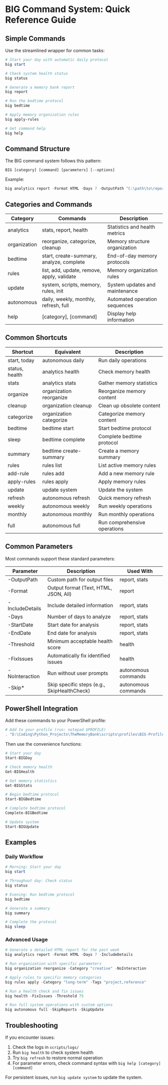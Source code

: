 # BIG Command System: Quick Reference Guide

## Simple Commands

Use the streamlined wrapper for common tasks:

```powershell
# Start your day with automatic daily protocol
big start

# Check system health status
big status

# Generate a memory bank report
big report

# Run the bedtime protocol
big bedtime

# Apply memory organization rules
big apply-rules

# Get command help
big help
```

## Command Structure

The BIG command system follows this pattern:

```
BIG [category] [command] [parameters] [--options]
```

Example:
```powershell
big analytics report -Format HTML -Days 7 -OutputPath "C:\path\to\report.html"
```

## Categories and Commands

| Category     | Commands                                   | Description                    |
| ------------ | ------------------------------------------ | ------------------------------ |
| analytics    | stats, report, health                      | Statistics and health metrics  |
| organization | reorganize, categorize, cleanup            | Memory structure organization  |
| bedtime      | start, create-summary, analyze, complete   | End-of-day memory protocols    |
| rules        | list, add, update, remove, apply, validate | Memory organization rules      |
| update       | system, scripts, memory, rules, init       | System updates and maintenance |
| autonomous   | daily, weekly, monthly, refresh, full      | Automated operation sequences  |
| help         | [category], [command]                      | Display help information       |

## Common Shortcuts

| Shortcut       | Equivalent              | Description                  |
| -------------- | ----------------------- | ---------------------------- |
| start, today   | autonomous daily        | Run daily operations         |
| status, health | analytics health        | Check memory health          |
| stats          | analytics stats         | Gather memory statistics     |
| organize       | organization reorganize | Reorganize memory content    |
| cleanup        | organization cleanup    | Clean up obsolete content    |
| categorize     | organization categorize | Categorize memory content    |
| bedtime        | bedtime start           | Start bedtime protocol       |
| sleep          | bedtime complete        | Complete bedtime protocol    |
| summary        | bedtime create-summary  | Create a memory summary      |
| rules          | rules list              | List active memory rules     |
| add-rule       | rules add               | Add a new memory rule        |
| apply-rules    | rules apply             | Apply memory rules           |
| update         | update system           | Update the system            |
| refresh        | autonomous refresh      | Quick memory refresh         |
| weekly         | autonomous weekly       | Run weekly operations        |
| monthly        | autonomous monthly      | Run monthly operations       |
| full           | autonomous full         | Run comprehensive operations |

## Common Parameters

Most commands support these standard parameters:

| Parameter       | Description                                 | Used With           |
| --------------- | ------------------------------------------- | ------------------- |
| -OutputPath     | Custom path for output files                | report, stats       |
| -Format         | Output format (Text, HTML, JSON, All)       | report              |
| -IncludeDetails | Include detailed information                | report, stats       |
| -Days           | Number of days to analyze                   | report, stats       |
| -StartDate      | Start date for analysis                     | report, stats       |
| -EndDate        | End date for analysis                       | report, stats       |
| -Threshold      | Minimum acceptable health score             | health              |
| -FixIssues      | Automatically fix identified issues         | health              |
| -NoInteraction  | Run without user prompts                    | autonomous commands |
| -Skip*          | Skip specific steps (e.g., SkipHealthCheck) | autonomous commands |

## PowerShell Integration

Add these commands to your PowerShell profile:

```powershell
# Add to your profile (run: notepad $PROFILE)
. "D:\Coding\Python_Projects\TheMemoryBank\scripts\profiles\BIG-Profile.ps1"
```

Then use the convenience functions:

```powershell
# Start your day
Start-BIGDay

# Check memory health
Get-BIGHealth

# Get memory statistics
Get-BIGStats

# Begin bedtime protocol
Start-BIGBedtime

# Complete bedtime protocol
Complete-BIGBedtime

# Update system
Start-BIGUpdate
```

## Examples

### Daily Workflow

```powershell
# Morning: Start your day
big start

# Throughout day: Check status
big status

# Evening: Run bedtime protocol
big bedtime

# Generate a summary
big summary

# Complete the protocol
big sleep
```

### Advanced Usage

```powershell
# Generate a detailed HTML report for the past week
big analytics report -Format HTML -Days 7 -IncludeDetails

# Run organization with specific parameters
big organization reorganize -Category "creative" -NoInteraction

# Apply rules to specific memory categories
big rules apply -Category "long-term" -Tags "project,reference"

# Run a health check and fix issues
big health -FixIssues -Threshold 75

# Run full system operations with custom options
big autonomous full -SkipReports -SkipUpdate
```

## Troubleshooting

If you encounter issues:

1. Check the logs in `scripts/logs/`
2. Run `big health` to check system health
3. Try `big refresh` to restore normal operation
4. For parameter errors, check command syntax with `big help [category] [command]`

For persistent issues, run `big update system` to update the system.
